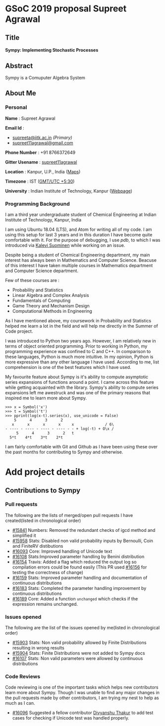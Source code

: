 # GSoC 2019 proposal Supreet Agrawal
## Title

#### Sympy: Implementing Stochastic Processes
## Abstract

Sympy is a Comuputer Algebra System
## About Me

### Personal

__Name__ : Supreet Agrawal

__Email Id__ : 
* supreeta@iitk.ac.in *(Primary)*
* supreet11agrawal@gmail.com
 
 __Phone Number__ : +91 8766372649
 
 __Gitter Usename__ : [supreet11agrawal](https://gitter.im/supreet11agrawal)
 
 __Location__ : Kanpur, U.P., India ([Maps](https://www.google.co.in/maps/place/Indian+Institute+of+Technology+Kanpur/@26.5144225,80.2389891,15z/data=!4m5!3m4!1s0x399c3701c4a8be71:0x3afbe880abc38436!8m2!3d26.5123383!4d80.2328995?hl=en))
 
 __Timezone__ : IST ([GMT/UTC +5:30](https://www.timeanddate.com/time/zones/ist))
 
 __University__ : Indian Institute of Technology, Kanpur ([Webpage](http://www.iitk.ac.in))

### Programming Background

I am a third year undergraduate student of Chemical Engineering at Indian Institute of Technology, Kanpur, India

I am using Ubuntu 18.04 (LTS), and Atom for writing all of my code. I am using this setup for last 3 years and in this duration I have become quite comfortable with it. For the purpose of debugging, I use *pdb*, to which I was introduced via [Kalevi Suominen](https://github.com/jksuom) while working on an issue.

Despite being a student of Chemical Engineering department, my main interest has always been in Mathematics and Computer Science. Beacuse of this interest I have taken multiple courses in Mathematics department and Computer Science department.

Few of these courses are :
* Probability and Statistics
* Linear Algebra and Complex Analysis
* Fundamentals of Computing
* Game Theory and Mechanism Design
* Computational Methods in Engineering

As I have mentioned above, my coursework in Probability and Statistics helped me learn a lot in the field and will help me directly in the Summer of Code project.

I was introduced to Python two years ago. However, I am relatively new in terms of object oriented programming. Prior to working in Python, my programming experience was confined to C and C++. In comparison to these languages, Python is much more intuitive. In my opinion, Python is more expressive than any other language I have used. According to me, list comprehension is one of the best features which I have used.

My favourite feature about Sympy is it's ability to compute asymptotic series expansions of functions around a point. I came across this feature while getting acquainted with the library. Sympy's ability to compute series expansions left me awestruck and was one of the primary reasons that inspired me to learn more about Sympy.
```
>>> x = Symbol('x')
>>> t = Symbol('t')
>>> pprint(log(x-t).series(x), use_unicode = False)
    5      4      3      2                       
   x      x      x      x     x              / 6\
- ---- - ---- - ---- - ---- - - + log(-t) + O\x /
     5      4      3      2   t                  
  5*t    4*t    3*t    2*t                       

```
I am fairly comfortable with Git and Github as I have been using these over the past months for contributing to Sympy and otherwise.
# Add project details
## Contributions to Sympy
### Pull requests
The following are the lists of merged/open pull requests I have created(listed in chronological order)

* [#15841](https://github.com/sympy/sympy/pull/15841) Numbers: Removed the redundant checks of igcd method and simplified it
* [#15958](https://github.com/sympy/sympy/pull/15958) Stats: Disabled non valid probability inputs by Bernoulli, Coin and FiniteRV distibutions
* [#16093](https://github.com/sympy/sympy/pull/16093) Core: Improved handling of Unicode text
* [#16108](https://github.com/sympy/sympy/pull/16108) Stats:Improved parameter handling by Benini distribution
* [#16154](https://github.com/sympy/sympy/pull/16154) Travis: Added a flag which reduced the output log so compilation errors could be found easily (This PR used [#16156]() for testing the correctness of change)
* [#16159](https://github.com/sympy/sympy/pull/16159) Stats: Improved parameter handling and documentation of continuous distributions
* [#16183](https://github.com/sympy/sympy/pull/16183) Stats: Completed the parameter handling improvement by continuous distributions 
* [#16189](https://github.com/sympy/sympy/pull/16189) Core: Added a function `unchanged` which checks if the expression remains unchanged.
### Issues opened
The following are the list of the issues opened by me(listed in chronological order)

* [#15903](https://github.com/sympy/sympy/issues/15903) Stats: Non valid probability allowed by Finite Distributions resulting in wrong results
* [#15904](https://github.com/sympy/sympy/issues/15904) Stats: Finite Distributions were not added to Sympy docs
* [#16107](https://github.com/sympy/sympy/issues/16107) Stats: Non valid parameters were allowed by continuous distributions
### Code Reviews
Code reviewing is one of the important tasks which helps new contributors learn more about Sympy. Though I was unable to find any major changes in the pull requests made by other contributors, I am trying my nest to help as much as I can.
* [#16096](https://github.com/sympy/sympy/pull/16096#pullrequestreview-208620762) Suggested a fellow contributor [Divyanshu Thakur](https://github.com/divyanshu132) to add test cases for checking if Unicode test was handled properly.
